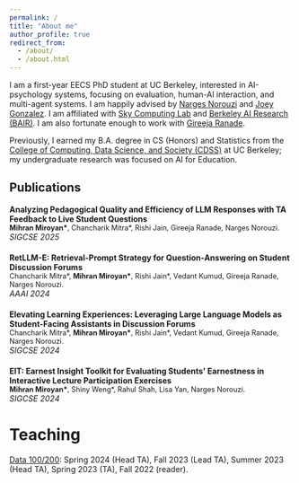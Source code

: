 ```yaml
---
permalink: /
title: "About me"
author_profile: true
redirect_from: 
  - /about/
  - /about.html
---
```


I am a first-year EECS PhD student at UC Berkeley, interested in AI-psychology systems, focusing on evaluation, human-AI interaction, and multi-agent systems. I am happily advised by [Narges Norouzi](https://nargesnorouzi.me/) and [Joey Gonzalez](https://people.eecs.berkeley.edu/~jegonzal/). I am affiliated with [Sky Computing Lab](https://sky.cs.berkeley.edu/) and [Berkeley AI Research (BAIR)](https://bair.berkeley.edu/). I am also fortunate enough to work with [Gireeja Ranade](https://people.eecs.berkeley.edu/~gireeja/).

Previously, I earned my B.A. degree in CS (Honors) and Statistics from the [College of Computing, Data Science, and Society (CDSS)](https://cdss.berkeley.edu/) at UC Berkeley; my undergraduate research was focused on AI for Education.

<h2>Publications</h2>

<div style="margin-bottom: 20px;">
  <strong>Analyzing Pedagogical Quality and Efficiency of LLM Responses with TA Feedback to Live Student Questions</strong><br>
  <span style="font-size: 0.9em;"><strong>Mihran Miroyan*</strong>, Chancharik Mitra*, Rishi Jain, Gireeja Ranade, Narges Norouzi.</span><br>
  <em>SIGCSE 2025</em>
</div>

<div style="margin-bottom: 20px;">
  <a href="https://dl.acm.org/doi/10.1609/aaai.v38i21.30368" target="_blank" style="text-decoration: none;">
    <strong>RetLLM-E: Retrieval-Prompt Strategy for Question-Answering on Student Discussion Forums</strong>
  </a><br>
  <span style="font-size: 0.9em;">Chancharik Mitra*, <strong>Mihran Miroyan*</strong>, Rishi Jain*, Vedant Kumud, Gireeja Ranade, Narges Norouzi.</span><br>
  <em>AAAI 2024</em>
</div>

<div style="margin-bottom: 20px;">
  <a href="https://dl.acm.org/doi/10.1145/3626253.3635609" target="_blank" style="text-decoration: none;">
    <strong>Elevating Learning Experiences: Leveraging Large Language Models as Student-Facing Assistants in Discussion Forums</strong>
  </a><br>
  <span style="font-size: 0.9em;">Chancharik Mitra*, <strong>Mihran Miroyan*</strong>, Rishi Jain*, Vedant Kumud, Gireeja Ranade, Narges Norouzi.</span><br>
  <em>SIGCSE 2024</em>
</div>

<div style="margin-bottom: 20px;">
  <a href="https://dl.acm.org/doi/10.1145/3626252.3630838" target="_blank" style="text-decoration: none;">
    <strong>EIT: Earnest Insight Toolkit for Evaluating Students' Earnestness in Interactive Lecture Participation Exercises</strong>
  </a><br>
  <span style="font-size: 0.9em;"><strong>Mihran Miroyan*</strong>, Shiny Weng*, Rahul Shah, Lisa Yan, Narges Norouzi.</span><br>
  <em>SIGCSE 2024</em>
</div>

Teaching
=====
[Data 100/200](https://ds100.org/): Spring 2024 (Head TA), Fall 2023 (Lead TA), Summer 2023 (Head TA), Spring 2023 (TA), Fall 2022 (reader).

